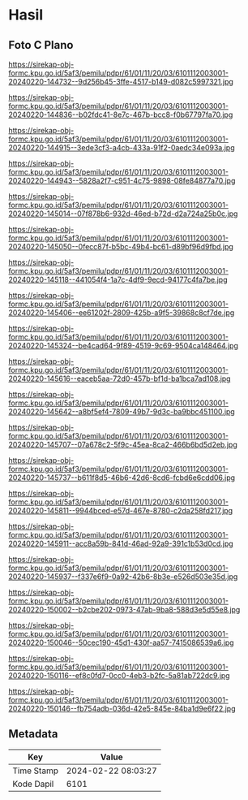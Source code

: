 # Hasil

## Foto C Plano

https://sirekap-obj-formc.kpu.go.id/5af3/pemilu/pdpr/61/01/11/20/03/6101112003001-20240220-144732--9d256b45-3ffe-4517-b149-d082c5997321.jpg

https://sirekap-obj-formc.kpu.go.id/5af3/pemilu/pdpr/61/01/11/20/03/6101112003001-20240220-144836--b02fdc41-8e7c-467b-bcc8-f0b67797fa70.jpg

https://sirekap-obj-formc.kpu.go.id/5af3/pemilu/pdpr/61/01/11/20/03/6101112003001-20240220-144915--3ede3cf3-a4cb-433a-91f2-0aedc34e093a.jpg

https://sirekap-obj-formc.kpu.go.id/5af3/pemilu/pdpr/61/01/11/20/03/6101112003001-20240220-144943--5828a2f7-c951-4c75-9898-08fe84877a70.jpg

https://sirekap-obj-formc.kpu.go.id/5af3/pemilu/pdpr/61/01/11/20/03/6101112003001-20240220-145014--07f878b6-932d-46ed-b72d-d2a724a25b0c.jpg

https://sirekap-obj-formc.kpu.go.id/5af3/pemilu/pdpr/61/01/11/20/03/6101112003001-20240220-145050--0fecc87f-b5bc-49b4-bc61-d89bf96d9fbd.jpg

https://sirekap-obj-formc.kpu.go.id/5af3/pemilu/pdpr/61/01/11/20/03/6101112003001-20240220-145118--441054f4-1a7c-4df9-9ecd-94177c4fa7be.jpg

https://sirekap-obj-formc.kpu.go.id/5af3/pemilu/pdpr/61/01/11/20/03/6101112003001-20240220-145406--ee61202f-2809-425b-a9f5-39868c8cf7de.jpg

https://sirekap-obj-formc.kpu.go.id/5af3/pemilu/pdpr/61/01/11/20/03/6101112003001-20240220-145324--be4cad64-9f89-4519-9c69-9504ca148464.jpg

https://sirekap-obj-formc.kpu.go.id/5af3/pemilu/pdpr/61/01/11/20/03/6101112003001-20240220-145616--eaceb5aa-72d0-457b-bf1d-ba1bca7ad108.jpg

https://sirekap-obj-formc.kpu.go.id/5af3/pemilu/pdpr/61/01/11/20/03/6101112003001-20240220-145642--a8bf5ef4-7809-49b7-9d3c-ba9bbc451100.jpg

https://sirekap-obj-formc.kpu.go.id/5af3/pemilu/pdpr/61/01/11/20/03/6101112003001-20240220-145707--07a678c2-5f9c-45ea-8ca2-466b6bd5d2eb.jpg

https://sirekap-obj-formc.kpu.go.id/5af3/pemilu/pdpr/61/01/11/20/03/6101112003001-20240220-145737--b611f8d5-46b6-42d6-8cd6-fcbd6e6cdd06.jpg

https://sirekap-obj-formc.kpu.go.id/5af3/pemilu/pdpr/61/01/11/20/03/6101112003001-20240220-145811--9944bced-e57d-467e-8780-c2da258fd217.jpg

https://sirekap-obj-formc.kpu.go.id/5af3/pemilu/pdpr/61/01/11/20/03/6101112003001-20240220-145911--acc8a59b-841d-46ad-92a9-391c1b53d0cd.jpg

https://sirekap-obj-formc.kpu.go.id/5af3/pemilu/pdpr/61/01/11/20/03/6101112003001-20240220-145937--f337e6f9-0a92-42b6-8b3e-e526d503e35d.jpg

https://sirekap-obj-formc.kpu.go.id/5af3/pemilu/pdpr/61/01/11/20/03/6101112003001-20240220-150002--b2cbe202-0973-47ab-9ba8-588d3e5d55e8.jpg

https://sirekap-obj-formc.kpu.go.id/5af3/pemilu/pdpr/61/01/11/20/03/6101112003001-20240220-150046--50cec190-45d1-430f-aa57-7415086539a6.jpg

https://sirekap-obj-formc.kpu.go.id/5af3/pemilu/pdpr/61/01/11/20/03/6101112003001-20240220-150116--ef8c0fd7-0cc0-4eb3-b2fc-5a81ab722dc9.jpg

https://sirekap-obj-formc.kpu.go.id/5af3/pemilu/pdpr/61/01/11/20/03/6101112003001-20240220-150146--fb754adb-036d-42e5-845e-84ba1d9e6f22.jpg


## Metadata

| Key        | Value               |
| ---------- | ------------------- |
| Time Stamp | 2024-02-22 08:03:27 |
| Kode Dapil | 6101                |




